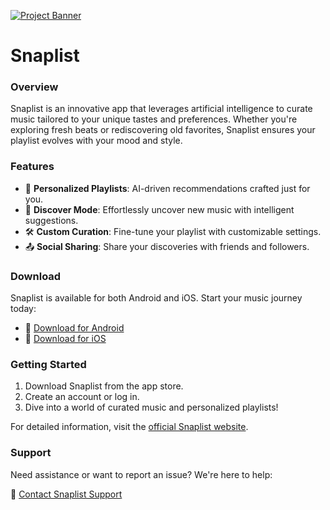 [![Project Banner](https://imgur.com/NJe4yHB.png)](https://snapli.st)

# Snaplist

### Overview
Snaplist is an innovative app that leverages artificial intelligence to curate music tailored to your unique tastes and preferences. Whether you're exploring fresh beats or rediscovering old favorites, Snaplist ensures your playlist evolves with your mood and style.

### Features
- 🎵 **Personalized Playlists**: AI-driven recommendations crafted just for you.
- 🌟 **Discover Mode**: Effortlessly uncover new music with intelligent suggestions.
- 🛠️ **Custom Curation**: Fine-tune your playlist with customizable settings.
- 📤 **Social Sharing**: Share your discoveries with friends and followers.

### Download

Snaplist is available for both Android and iOS. Start your music journey today:

- 📲 [Download for Android](https://play.google.com/store/apps/details?id=st.snapli.app)
- 📱 [Download for iOS](https://apple.com)

### Getting Started
1. Download Snaplist from the app store.
2. Create an account or log in.
3. Dive into a world of curated music and personalized playlists!

For detailed information, visit the [official Snaplist website](https://snapli.st).

### Support
Need assistance or want to report an issue? We're here to help:

📧 [Contact Snaplist Support](mailto:support@snapli.st)
